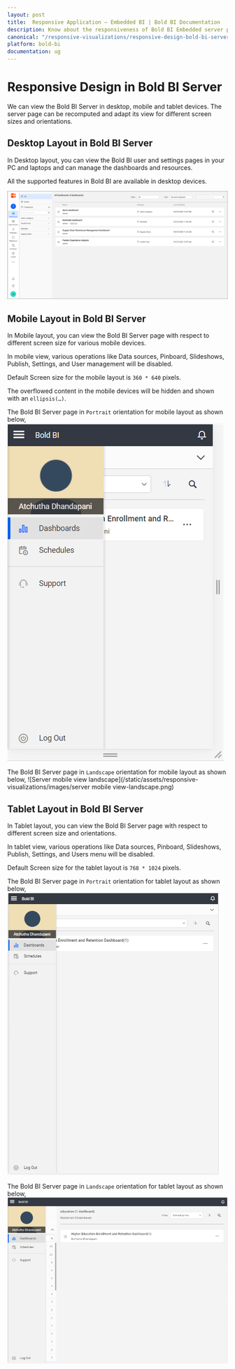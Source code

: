 ```yaml
---
layout: post
title:  Responsive Application – Embedded BI | Bold BI Documentation
description: Know about the responsiveness of Bold BI Embedded server pages in desktop, mobile and tablet devices for different screen sizes and orientations.
canonical: "/responsive-visualizations/responsive-design-bold-bi-server/"
platform: bold-bi
documentation: ug
---
```


# Responsive Design in Bold BI Server
We can view the Bold BI Server in desktop, mobile and tablet devices. The server page can be recomputed and adapt its view for different screen sizes and orientations.

## Desktop Layout in Bold BI Server
In Desktop layout, you can view the Bold BI user and settings pages in your PC and laptops and can manage the dashboards and resources.

All the supported features in Bold BI are available in desktop devices. 

![Server desktop view](/static/assets/responsive-visualizations/images/server_desktop_view.png)

## Mobile Layout in Bold BI Server
In Mobile layout, you can view the Bold BI Server page with respect to different screen size for various mobile devices.

In mobile view, various operations like Data sources, Pinboard, Slideshows, Publish, Settings, and User management will be disabled.

Default Screen size for the mobile layout is `360 * 640` pixels.

The overflowed content in the mobile devices will be hidden and shown with an `ellipsis(…)`.

The Bold BI Server page in `Portrait` orientation for mobile layout as shown below,
![Server mobile view portrait](/static/assets/responsive-visualizations/images/server_mobile_view-portrait.png)

The Bold BI Server page in `Landscape` orientation for mobile layout as shown below,
![Server mobile view landscape](/static/assets/responsive-visualizations/images/server mobile view-landscape.png)

## Tablet Layout in Bold BI Server
In Tablet layout, you can view the Bold BI Server page with respect to different screen size and orientations.

In tablet view, various operations like Data sources, Pinboard, Slideshows, Publish, Settings, and Users menu will be disabled.

Default Screen size for the tablet layout is `768 * 1024` pixels.

The Bold BI Server page in `Portrait` orientation for tablet layout as shown below,
![Server tablet view portrait](/static/assets/responsive-visualizations/images/server_tablet_view-portrait.png)

The Bold BI Server page in `Landscape` orientation for tablet layout as shown below,
![Server tablet view landscape](/static/assets/responsive-visualizations/images/server_tablet_view-landscape.png)



